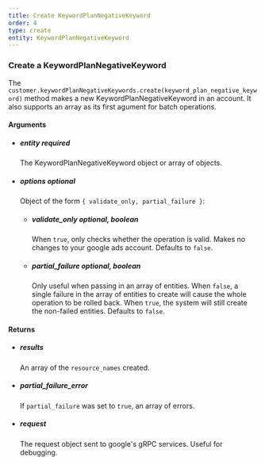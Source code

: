 ```yaml
---
title: Create KeywordPlanNegativeKeyword 
order: 4
type: create
entity: KeywordPlanNegativeKeyword 
---
```


### Create a KeywordPlanNegativeKeyword 

The `customer.keywordPlanNegativeKeywords.create(keyword_plan_negative_keyword)` method makes a new KeywordPlanNegativeKeyword in an account. It also supports an array as its first agument for batch operations.


#### Arguments

-   ##### entity _required_ 
    The KeywordPlanNegativeKeyword object or array of objects.
-   ##### options _optional_
    Object of the form `{ validate_only, partial_failure }`:
    -   ##### validate_only _optional, boolean_ 
        When `true`, only checks whether the operation is valid. Makes no changes to your google ads account. Defaults to `false`.
    -   ##### partial_failure _optional, boolean_
        Only useful when passing in an array of entities. When `false`, a single failure in the array of entities to create will cause the whole operation to be rolled back. When `true`, the system will still create the non-failed entities. Defaults to `false`.


#### Returns

-   ##### results
    An array of the `resource_names` created.
-   ##### partial_failure_error
    If `partial_failure` was set to `true`, an array of errors.
-   ##### request
    The request object sent to google's gRPC services. Useful for debugging.
